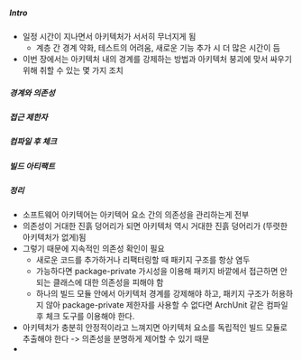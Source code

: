 ##### Intro
* 일정 시간이 지나면서 아키텍처가 서서히 무너지게 됨
  * 계층 간 경계 약화, 테스트의 어려움, 새로운 기능 추가 시 더 많은 시간이 듬
* 이번 장에서는 아키텍처 내의 경계를 강제하는 방법과 아키텍처 붕괴에 맞서 싸우기 위해 취할 수 있는 몇 가지 조치
##### 경계와 의존성

##### 접근 제한자

##### 컴파일 후 체크

##### 빌드 아티팩트

##### 정리
* 소프트웨어 아키텍어는 아키텍어 요소 간의 의존성을 관리하는게 전부
* 의존성이 거대한 진흙 덩어리가 되면 아키텍처 역시 거대한 진흙 덩어리가 (뚜렷한 아키텍처가 없게)됨
* 그렇기 때문에 지속적인 의존성 확인이 필요
  * 새로운 코드를 추가하거나 리팩터링할 때 패키지 구조를 항상 염두
  * 가능하다면 package-private 가시성을 이용해 패키지 바깥에서 접근하면 안되는 클래스에 대한 의존성을 피해야 함
  * 하나의 빌드 모듈 안에서 아키텍처 경계를 강제해야 하고, 패키지 구조가 허용하지 않아 package-private 제한자를 사용할 수 없다면 ArchUnit 같은 컴파일 후 체크 도구를 이용해야 한다.
* 아키텍처가 충분히 안정적이라고 느껴지면 아키텍처 요소를 독립적인 빌드 모듈로 추출해야 한다 -> 의존성을 분명하게 제어할 수 있기 때문
* 